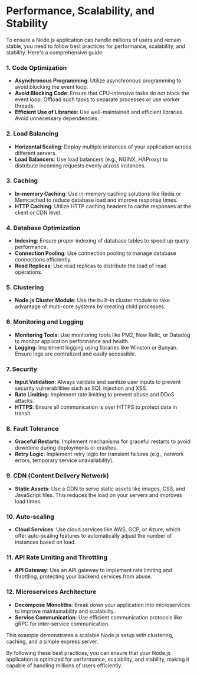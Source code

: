 # Performance, Scalability, and Stability

To ensure a Node.js application can handle millions of users and remain stable, you need to follow best practices for performance, scalability, and stability. Here's a comprehensive guide:

### 1. **Code Optimization**

- **Asynchronous Programming**: Utilize asynchronous programming to avoid blocking the event loop.
- **Avoid Blocking Code**: Ensure that CPU-intensive tasks do not block the event loop. Offload such tasks to separate processes or use worker threads.
- **Efficient Use of Libraries**: Use well-maintained and efficient libraries. Avoid unnecessary dependencies.

### 2. **Load Balancing**

- **Horizontal Scaling**: Deploy multiple instances of your application across different servers.
- **Load Balancers**: Use load balancers (e.g., NGINX, HAProxy) to distribute incoming requests evenly across instances.

### 3. **Caching**

- **In-memory Caching**: Use in-memory caching solutions like Redis or Memcached to reduce database load and improve response times.
- **HTTP Caching**: Utilize HTTP caching headers to cache responses at the client or CDN level.

### 4. **Database Optimization**

- **Indexing**: Ensure proper indexing of database tables to speed up query performance.
- **Connection Pooling**: Use connection pooling to manage database connections efficiently.
- **Read Replicas**: Use read replicas to distribute the load of read operations.

### 5. **Clustering**

- **Node.js Cluster Module**: Use the built-in cluster module to take advantage of multi-core systems by creating child processes.

### 6. **Monitoring and Logging**

- **Monitoring Tools**: Use monitoring tools like PM2, New Relic, or Datadog to monitor application performance and health.
- **Logging**: Implement logging using libraries like Winston or Bunyan. Ensure logs are centralized and easily accessible.

### 7. **Security**

- **Input Validation**: Always validate and sanitize user inputs to prevent security vulnerabilities such as SQL injection and XSS.
- **Rate Limiting**: Implement rate limiting to prevent abuse and DDoS attacks.
- **HTTPS**: Ensure all communication is over HTTPS to protect data in transit.

### 8. **Fault Tolerance**

- **Graceful Restarts**: Implement mechanisms for graceful restarts to avoid downtime during deployments or crashes.
- **Retry Logic**: Implement retry logic for transient failures (e.g., network errors, temporary service unavailability).

### 9. **CDN (Content Delivery Network)**

- **Static Assets**: Use a CDN to serve static assets like images, CSS, and JavaScript files. This reduces the load on your servers and improves load times.

### 10. **Auto-scaling**

- **Cloud Services**: Use cloud services like AWS, GCP, or Azure, which offer auto-scaling features to automatically adjust the number of instances based on load.

### 11. **API Rate Limiting and Throttling**

- **API Gateway**: Use an API gateway to implement rate limiting and throttling, protecting your backend services from abuse.

### 12. **Microservices Architecture**

- **Decompose Monoliths**: Break down your application into microservices to improve maintainability and scalability.
- **Service Communication**: Use efficient communication protocols like gRPC for inter-service communication.

This example demonstrates a scalable Node.js setup with clustering, caching, and a simple express server.

By following these best practices, you can ensure that your Node.js application is optimized for performance, scalability, and stability, making it capable of handling millions of users efficiently.
